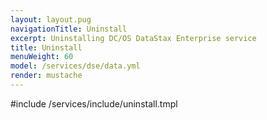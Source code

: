 ```yaml
---
layout: layout.pug
navigationTitle: Uninstall
excerpt: Uninstalling DC/OS DataStax Enterprise service
title: Uninstall
menuWeight: 60
model: /services/dse/data.yml
render: mustache
---
```


#include /services/include/uninstall.tmpl
